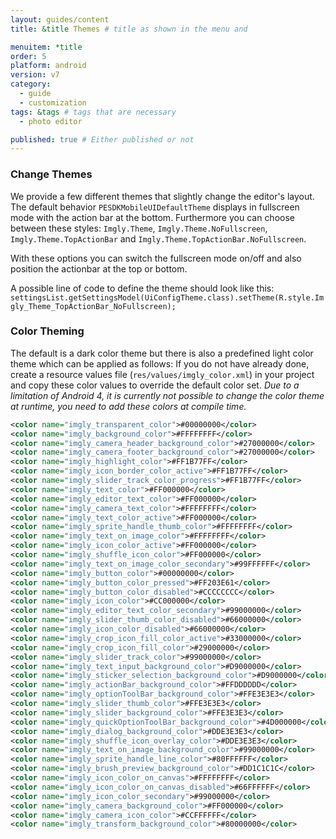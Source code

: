 ```yaml
---
layout: guides/content
title: &title Themes # title as shown in the menu and

menuitem: *title
order: 5
platform: android
version: v7
category:
  - guide
  - customization
tags: &tags # tags that are necessary
  - photo editor

published: true # Either published or not
---
```


### Change Themes

We provide a few different themes that slightly change the editor's layout. The default behavior `PESDKMobileUIDefaultTheme` displays in fullscreen mode with the action bar at the bottom.
Furthermore you can choose between these styles: `Imgly.Theme`, `Imgly.Theme.NoFullscreen`, `Imgly.Theme.TopActionBar` and `Imgly.Theme.TopActionBar.NoFullscreen`.

With these options you can switch the fullscreen mode on/off and also position the actionbar at the top or bottom.

A possible line of code to define the theme should look like this:
`settingsList.getSettingsModel(UiConfigTheme.class).setTheme(R.style.Imgly_Theme_TopActionBar_NoFullscreen);`

### Color Theming

The default is a dark color theme but there is also a predefined light color theme which can be applied as follows:
If you do not have already done, create a resource values file (`res/values/imgly_color.xml`) in your project and copy these color values to override the default color set.
_Due to a limitation of Android 4, it is currently not possible to change the color theme at runtime, you need to add these colors at compile time._

```xml
<color name="imgly_transparent_color">#00000000</color>
<color name="imgly_background_color">#FFFFFFFF</color>
<color name="imgly_camera_header_background_color">#27000000</color>
<color name="imgly_camera_footer_background_color">#27000000</color>
<color name="imgly_highlight_color">#FF1B77FF</color>
<color name="imgly_icon_border_color_active">#FF1B77FF</color>
<color name="imgly_slider_track_color_progress">#FF1B77FF</color>
<color name="imgly_text_color">#FF000000</color>
<color name="imgly_editor_text_color">#FF000000</color>
<color name="imgly_camera_text_color">#FFFFFFFF</color>
<color name="imgly_text_color_active">#FF000000</color>
<color name="imgly_sprite_handle_thumb_color">#FFFFFFFF</color>
<color name="imgly_text_on_image_color">#FFFFFFFF</color>
<color name="imgly_icon_color_active">#FF000000</color>
<color name="imgly_shuffle_icon_color">#FF000000</color>
<color name="imgly_text_on_image_color_secondary">#99FFFFFF</color>
<color name="imgly_button_color">#00000000</color>
<color name="imgly_button_color_pressed">#FF203E61</color>
<color name="imgly_button_color_disabled">#CCCCCCCC</color>
<color name="imgly_icon_color">#CC000000</color>
<color name="imgly_editor_text_color_secondary">#99000000</color>
<color name="imgly_slider_thumb_color_disabled">#66000000</color>
<color name="imgly_icon_color_disabled">#66000000</color>
<color name="imgly_crop_icon_fill_color_active">#33000000</color>
<color name="imgly_crop_icon_fill_color">#29000000</color>
<color name="imgly_slider_track_color">#99000000</color>
<color name="imgly_text_input_background_color">#D9000000</color>
<color name="imgly_sticker_selection_background_color">#D9000000</color>
<color name="imgly_actionBar_background_color">#FFDDDDDD</color>
<color name="imgly_optionToolBar_background_color">#FFE3E3E3</color>
<color name="imgly_slider_thumb_color">#FFE3E3E3</color>
<color name="imgly_slider_background_color">#FFE3E3E3</color>
<color name="imgly_quickOptionToolBar_background_color">#4D000000</color>
<color name="imgly_dialog_background_color">#DDE3E3E3</color>
<color name="imgly_shuffle_icon_overlay_color">#DDE3E3E3</color>
<color name="imgly_text_on_image_background_color">#99000000</color>
<color name="imgly_sprite_handle_line_color">#80FFFFFF</color>
<color name="imgly_brush_preview_background_color">#DD1C1C1C</color>
<color name="imgly_icon_color_on_canvas">#FFFFFFFF</color>
<color name="imgly_icon_color_on_canvas_disabled">#66FFFFFF</color>
<color name="imgly_icon_color_secondary">#99000000</color>
<color name="imgly_camera_background_color">#FF000000</color>
<color name="imgly_camera_icon_color">#CCFFFFFF</color>
<color name="imgly_transform_background_color">#80000000</color>
```

